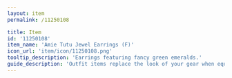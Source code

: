 ```yaml
---
layout: item
permalink: /11250108

title: Item
id: '11250108'
item_name: 'Amie Tutu Jewel Earrings (F)'
icon_url: 'item/icon/11250108.png'
tooltip_description: 'Earrings featuring fancy green emeralds.'
guide_description: 'Outfit items replace the look of your gear when equipped.'
---
```

